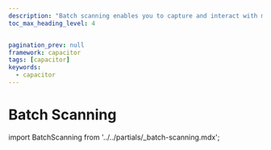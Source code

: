 ```yaml
---
description: "Batch scanning enables you to capture and interact with multiple barcodes simultaneously, making it ideal for inventory management, retail, and logistics applications."
toc_max_heading_level: 4


pagination_prev: null
framework: capacitor
tags: [capacitor]
keywords:
  - capacitor
---
```


# Batch Scanning

import BatchScanning from '../../partials/_batch-scanning.mdx';

<BatchScanning/>
